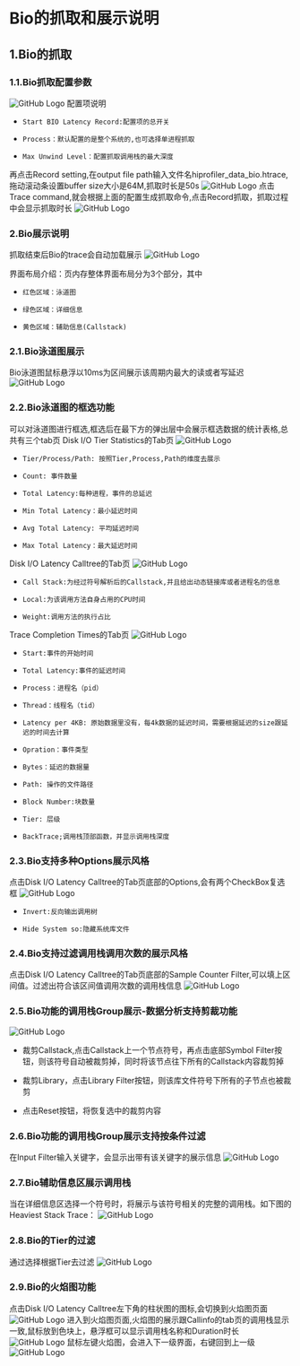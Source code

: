 # Bio的抓取和展示说明

## 1.Bio的抓取

### 1.1.Bio抓取配置参数
![GitHub Logo](../figures/Bio/Biosetting.jpg)
 配置项说明
+     Start BIO Latency Record:配置项的总开关
+     Process：默认配置的是整个系统的,也可选择单进程抓取
+     Max Unwind Level：配置抓取调用栈的最大深度
再点击Record setting,在output file path输入文件名hiprofiler_data_bio.htrace,拖动滚动条设置buffer size大小是64M,抓取时长是50s
![GitHub Logo](../figures/Bio/Biorecord.jpg)
点击Trace command,就会根据上面的配置生成抓取命令,点击Record抓取，抓取过程中会显示抓取时长
![GitHub Logo](../figures/Bio/Bioexcuting.jpg)
### 2.Bio展示说明
抓取结束后Bio的trace会自动加载展示
![GitHub Logo](../figures/Bio/Biosummary.jpg)

界面布局介绍：页内存整体界面布局分为3个部分，其中
+     红色区域：泳道图
+     绿色区域：详细信息
+     黄色区域：辅助信息(Callstack)

### 2.1.Bio泳道图展示
Bio泳道图鼠标悬浮以10ms为区间展示该周期内最大的读或者写延迟
![GitHub Logo](../figures/Bio/Biochart.jpg)
### 2.2.Bio泳道图的框选功能
可以对泳道图进行框选,框选后在最下方的弹出层中会展示框选数据的统计表格,总共有三个tab页
Disk I/O Tier Statistics的Tab页
![GitHub Logo](../figures/Bio/Biostatistics.jpg)
+     Tier/Process/Path: 按照Tier,Process,Path的维度去展示
+     Count: 事件数量
+     Total Latency:每种进程，事件的总延迟
+     Min Total Latency：最小延迟时间
+     Avg Total Latency: 平均延迟时间
+     Max Total Latency：最大延迟时间
Disk I/O Latency Calltree的Tab页
![GitHub Logo](../figures/Bio/BioCalltree.jpg)
+     Call Stack:为经过符号解析后的Callstack,并且给出动态链接库或者进程名的信息
+     Local:为该调用方法自身占用的CPU时间
+     Weight:调用方法的执行占比
Trace Completion Times的Tab页
![GitHub Logo](../figures/Bio/Biotimes.jpg)
+     Start:事件的开始时间
+     Total Latency:事件的延迟时间
+     Process：进程名（pid）
+     Thread：线程名（tid）
+     Latency per 4KB: 原始数据里没有，每4k数据的延迟时间，需要根据延迟的size跟延迟的时间去计算
+     Opration：事件类型
+     Bytes：延迟的数据量
+     Path: 操作的文件路径
+     Block Number:块数量
+     Tier: 层级
+     BackTrace;调用栈顶部函数，并显示调用栈深度
### 2.3.Bio支持多种Options展示风格
点击Disk I/O Latency Calltree的Tab页底部的Options,会有两个CheckBox复选框
![GitHub Logo](../figures/Bio/BioOptions.jpg)
+     Invert:反向输出调用树
+     Hide System so:隐藏系统库文件   
### 2.4.Bio支持过滤调用栈调用次数的展示风格
点击Disk I/O Latency Calltree的Tab页底部的Sample Counter Filter,可以填上区间值。过滤出符合该区间值调用次数的调用栈信息
![GitHub Logo](../figures/Bio/Biocounter.jpg)

### 2.5.Bio功能的调用栈Group展示-数据分析支持剪裁功能
![GitHub Logo](../figures/Bio/Biodatamining.jpg)
+  裁剪Callstack,点击Callstack上一个节点符号，再点击底部Symbol Filter按钮，则该符号自动被裁剪掉，同时将该节点往下所有的Callstack内容裁剪掉

+ 裁剪Library，点击Library Filter按钮，则该库文件符号下所有的子节点也被裁剪
+ 点击Reset按钮，将恢复选中的裁剪内容
### 2.6.Bio功能的调用栈Group展示支持按条件过滤
在Input Filter输入关键字，会显示出带有该关键字的展示信息
 ![GitHub Logo](../figures/Bio/Bioinputfilter.jpg)
### 2.7.Bio辅助信息区展示调用栈
当在详细信息区选择一个符号时，将展示与该符号相关的完整的调用栈。如下图的Heaviest Stack Trace：
 ![GitHub Logo](../figures/Bio/Bioheaviesttrace.jpg)
 ### 2.8.Bio的Tier的过滤
 通过选择根据Tier去过滤
  ![GitHub Logo](../figures/Bio/Biofilter.jpg)
 ### 2.9.Bio的火焰图功能
点击Disk I/O Latency Calltree左下角的柱状图的图标,会切换到火焰图页面
![GitHub Logo](../figures/Bio/Bioflame.jpg)
进入到火焰图页面,火焰图的展示跟Callinfo的tab页的调用栈显示一致,鼠标放到色块上，悬浮框可以显示调用栈名称和Duration时长
![GitHub Logo](../figures/Bio/Bioflameshow.jpg)
鼠标左键火焰图，会进入下一级界面，右键回到上一级
![GitHub Logo](../figures/Bio/Bioflamelevel.jpg)

